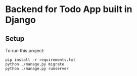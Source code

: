 # Backend for Todo App built in Django

## Setup
To run this project:

```
pip install -r requirements.txt
python ./manage.py migrate
python ./manage.py runserver
```